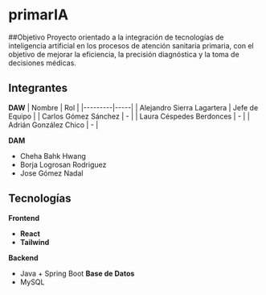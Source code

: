 # primarIA
##Objetivo
Proyecto orientado a la integración de tecnologías de inteligencia artificial en los procesos de atención sanitaria primaria, con el objetivo de mejorar la eficiencia, la precisión diagnóstica y la toma de decisiones médicas.


## Integrantes
**DAW**
| Nombre | Rol |
|---------|-----|
| Alejandro Sierra Lagartera | Jefe de Equipo |
| Carlos Gómez Sánchez | - |
| Laura Céspedes Berdonces | - |
| Adrián González Chico | - |


**DAM**
- Cheha Bahk Hwang
- Borja Logrosan Rodriguez
- Jose Gómez Nadal


## Tecnologías
**Frontend**
- **React**
- **Tailwind**
  
**Backend**
- Java + Spring Boot
**Base de Datos**
- MySQL
